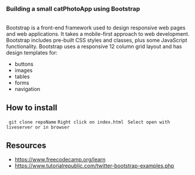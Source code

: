 ### Building a small catPhotoApp using Bootstrap  
<br>
Bootstrap is a front-end framework used to design responsive web pages and web applications. It takes a mobile-first approach to web development. Bootstrap includes pre-built CSS styles and classes, plus some JavaScript functionality. Bootstrap uses a responsive 12 column grid layout and has design templates for:


* buttons
* images
* tables
* forms
* navigation

## How to install   
` git clone repoName`
` Right click on index.html `
` Select open with liveserver or in browser`

## Resources
- https://www.freecodecamp.org/learn 
- https://www.tutorialrepublic.com/twitter-bootstrap-examples.php
